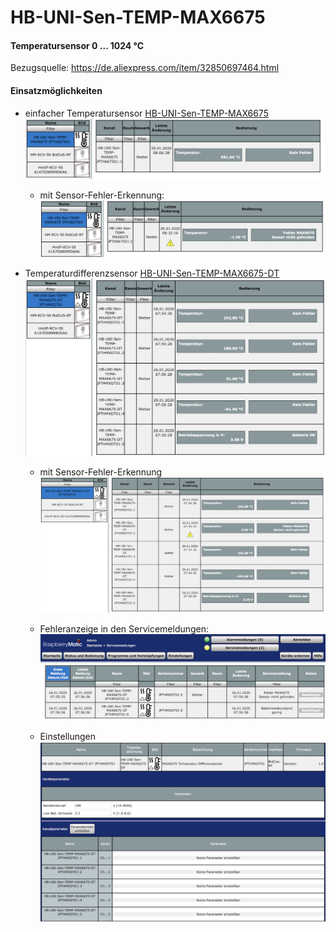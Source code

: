 # HB-UNI-Sen-TEMP-MAX6675

#### Temperatursensor 0 ... 1024 °C 
Bezugsquelle: https://de.aliexpress.com/item/32850697464.html

#### Einsatzmöglichkeiten
- einfacher Temperatursensor [HB-UNI-Sen-TEMP-MAX6675](https://github.com/jp112sdl/HB-UNI-Sen-TEMP-MAX6675/tree/master/HB-UNI-Sen-TEMP-MAX6675) 
![s](Images/status_bedienung.png)
  - mit Sensor-Fehler-Erkennung:
  ![s_err](Images/status_bedienung_fehler.png)

- Temperaturdifferenzsensor [HB-UNI-Sen-TEMP-MAX6675-DT](https://github.com/jp112sdl/HB-UNI-Sen-TEMP-MAX6675/tree/master/HB-UNI-Sen-TEMP-MAX6675-DT)
![dt_s](Images/dt_status_bedienung.png)
  - mit Sensor-Fehler-Erkennung
  ![dt_s_err](Images/dt_status_bedienung_fehler.png)

  - Fehleranzeige in den Servicemeldungen:
  ![sm](Images/dt_servicemeldungen.png)

  - Einstellungen
  ![settings](Images/dt_einstellungen.png)

